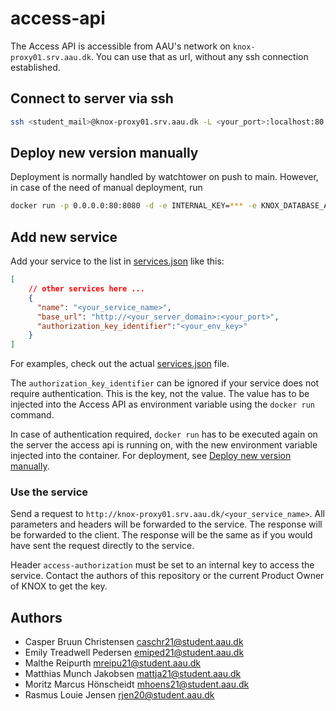 # access-api

The Access API is accessible from AAU's network on `knox-proxy01.srv.aau.dk`. You can use that as url, without any ssh connection established.

## Connect to server via ssh

```bash
ssh <student_mail>@knox-proxy01.srv.aau.dk -L <your_port>:localhost:80
```

## Deploy new version manually

Deployment is normally handled by watchtower on push to main. However, in case of the need of manual deployment, run

```bash
docker run -p 0.0.0.0:80:8080 -d -e INTERNAL_KEY=*** -e KNOX_DATABASE_AUTHORIZATION=*** -e API_SECRET=*** ghcr.io/knox-aau/access-api:main
```

## Add new service

Add your service to the list in [services.json](https://github.com/Knox-AAU/access-api/blob/main/services.json) like this:

```json
[
    // other services here ...
    {
      "name": "<your_service_name>",
      "base_url": "http://<your_server_domain>:<your_port>",
      "authorization_key_identifier":"<your_env_key>"
    }
]
```

For examples, check out the actual [services.json](https://github.com/Knox-AAU/access-api/blob/main/services.json) file.

The `authorization_key_identifier` can be ignored if your service does not require authentication. This is the key, not the value. The value has to be injected into the Access API as environment variable using the `docker run` command.

In case of authentication required, `docker run` has to be executed again on the server the access api is running on, with the new environment variable injected into the container. For deployment, see [Deploy new version manually](#deploy-new-version-manually).

### Use the service

Send a request to `http://knox-proxy01.srv.aau.dk/<your_service_name>`. All parameters and headers will be forwarded to the service. The response will be forwarded to the client. The response will be the same as if you would have sent the request directly to the service.

Header `access-authorization` must be set to an internal key to access the service. Contact the authors of this repository or the current Product Owner of KNOX to get the key.

## Authors

- Casper Bruun Christensen <caschr21@student.aau.dk>
- Emily Treadwell Pedersen <emiped21@student.aau.dk>
- Malthe Reipurth <mreipu21@student.aau.dk>
- Matthias Munch Jakobsen <mattja21@student.aau.dk>
- Moritz Marcus Hönscheidt <mhoens21@student.aau.dk>
- Rasmus Louie Jensen <rjen20@student.aau.dk>
